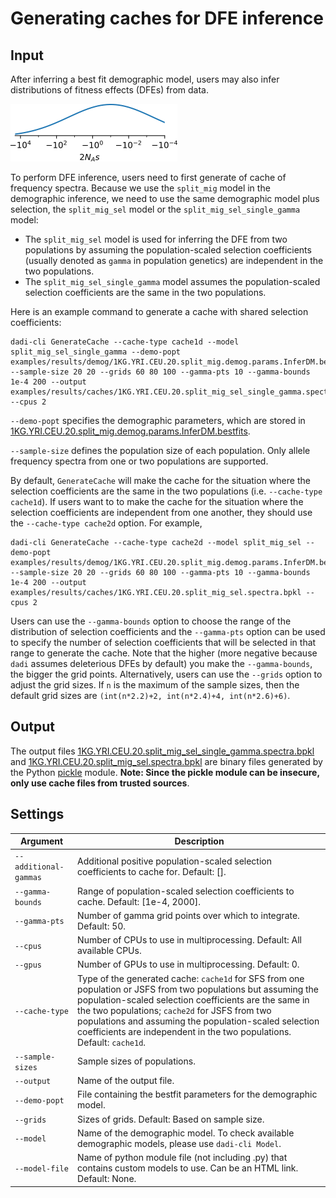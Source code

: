 # Generating caches for DFE inference

## Input

After inferring a best fit demographic model, users may also infer distributions of fitness effects (DFEs) from data.

![dfe](https://github.com/xin-huang/dadi-cli/blob/revision/docs/figs/dfe.png?raw=true)

To perform DFE inference, users need to first generate of cache of frequency spectra. Because we use the `split_mig` model in the demographic inference, we need to use the same demographic model plus selection, the `split_mig_sel` model or the `split_mig_sel_single_gamma` model:
 
- The `split_mig_sel` model is used for inferring the DFE from two populations by assuming the population-scaled selection coefficients (usually denoted as `gamma` in population genetics) are independent in the two populations. 
- The `split_mig_sel_single_gamma` model assumes the population-scaled selection coefficients are the same in the two populations.

Here is an example command to generate a cache with shared selection coefficients:

```
dadi-cli GenerateCache --cache-type cache1d --model split_mig_sel_single_gamma --demo-popt examples/results/demog/1KG.YRI.CEU.20.split_mig.demog.params.InferDM.bestfits --sample-size 20 20 --grids 60 80 100 --gamma-pts 10 --gamma-bounds 1e-4 200 --output examples/results/caches/1KG.YRI.CEU.20.split_mig_sel_single_gamma.spectra.bpkl --cpus 2
```

`--demo-popt` specifies the demographic parameters, which are stored in [1KG.YRI.CEU.20.split_mig.demog.params.InferDM.bestfits](https://github.com/xin-huang/dadi-cli/blob/revision/examples/results/demog/1KG.YRI.CEU.20.split_mig.demog.params.InferDM.bestfits). 

`--sample-size` defines the population size of each population. Only allele frequency spectra from one or two populations are supported.

By default, `GenerateCache` will make the cache for the situation where the selection coefficients are the same in the two populations (i.e. `--cache-type cache1d`). If users want to to make the cache for the situation where the selection coefficients are independent from one another, they should use the `--cache-type cache2d` option. For example,

```
dadi-cli GenerateCache --cache-type cache2d --model split_mig_sel --demo-popt examples/results/demog/1KG.YRI.CEU.20.split_mig.demog.params.InferDM.bestfits --sample-size 20 20 --grids 60 80 100 --gamma-pts 10 --gamma-bounds 1e-4 200 --output examples/results/caches/1KG.YRI.CEU.20.split_mig_sel.spectra.bpkl --cpus 2
```

Users can use the `--gamma-bounds` option to choose the range of the distribution of selection coefficients and the `--gamma-pts` option can be used to specify the number of selection coefficients that will be selected in that range to generate the cache. Note that the higher (more negative because `dadi` assumes deleterious DFEs by default) you make the `--gamma-bounds`, the bigger the grid points. Alternatively, users can use the `--grids` option to adjust the grid sizes. If `n` is the maximum of the sample sizes, then the default grid sizes are `(int(n*2.2)+2, int(n*2.4)+4, int(n*2.6)+6)`.

## Output

The output files [1KG.YRI.CEU.20.split_mig_sel_single_gamma.spectra.bpkl](https://github.com/xin-huang/dadi-cli/blob/revision/examples/results/caches/1KG.YRI.CEU.20.split_mig_sel_single_gamma.spectra.bpkl) and [1KG.YRI.CEU.20.split_mig_sel.spectra.bpkl](https://github.com/xin-huang/dadi-cli/blob/revision/examples/results/caches/1KG.YRI.CEU.20.split_mig_sel.spectra.bpkl) are binary files generated by the Python [pickle](https://docs.python.org/3/library/pickle.html) module. **Note: Since the pickle module can be insecure, only use cache files from trusted sources**.

## Settings

| Argument | Description |
| - | - |
| `--additional-gammas` | Additional positive population-scaled selection coefficients to cache for. Default: []. |
| `--gamma-bounds` | Range of population-scaled selection coefficients to cache. Default: [1e-4, 2000]. |
| `--gamma-pts` | Number of gamma grid points over which to integrate. Default: 50. |
| `--cpus` |  Number of CPUs to use in multiprocessing. Default: All available CPUs. |
| `--gpus` | Number of GPUs to use in multiprocessing. Default: 0. |
| `--cache-type` | Type of the generated cache: `cache1d` for SFS from one population or JSFS from two populations but assuming the population-scaled selection coefficients are the same in the two populations; `cache2d` for JSFS from two populations and assuming the population-scaled selection coefficients are independent in the two populations. Default: `cache1d`. |
| `--sample-sizes` | Sample sizes of populations. |
| `--output` | Name of the output file. |
| `--demo-popt` | File containing the bestfit parameters for the demographic model. |
| `--grids` | Sizes of grids. Default: Based on sample size. |
| `--model` | Name of the demographic model. To check available demographic models, please use `dadi-cli Model`. |
| `--model-file` | Name of python module file (not including .py) that contains custom models to use. Can be an HTML link. Default: None. |

